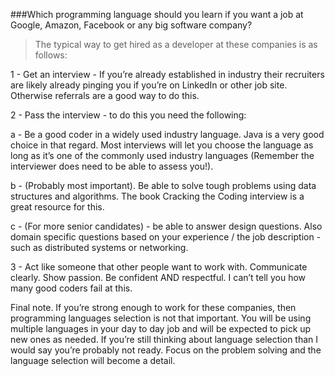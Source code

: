 ###Which programming language should you learn if you want a job at Google, Amazon, Facebook or
any big software company?

>The typical way to get hired as a developer at these companies is as follows:
 
 1 - Get an interview - If you’re already established in industry their recruiters are likely already pinging you if you’re on LinkedIn or other job site. Otherwise referrals are a good way to do this.
 
 2 - Pass the interview - to do this you need the following:
 
 a - Be a good coder in a widely used industry language. Java is a very good choice in that regard. Most interviews will let you choose the language as long as it’s one of the commonly used industry languages (Remember the interviewer does need to be able to assess you!).
 
 b - (Probably most important). Be able to solve tough problems using data structures and algorithms. The book Cracking the Coding interview is a great resource for this.
 
 c - (For more senior candidates) - be able to answer design questions. Also domain specific questions based on your experience / the job description - such as distributed systems or networking.
 
 3 - Act like someone that other people want to work with. Communicate clearly. Show passion. Be confident AND respectful. I can’t tell you how many good coders fail at this.
 
 Final note. If you’re strong enough to work for these companies, then programming languages selection is not that important. You will be using multiple languages in your day to day job and will be expected to pick up new ones as needed. If you’re still thinking about language selection than I would say you’re probably not ready. Focus on the problem solving and the language selection will become a detail.